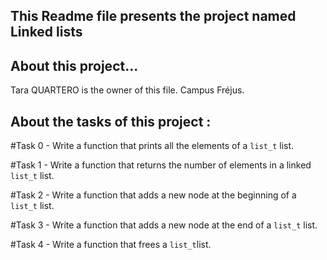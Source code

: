 ## This Readme file presents the project named Linked lists

## About this project...

Tara QUARTERO is the owner of this file. Campus Fréjus.

## About the tasks of this project :

#Task 0 - Write a function  that prints all the elements of a `list_t` list.

#Task 1 - Write a function that returns the number of elements in a linked `list_t` list.

#Task 2 - Write a function that adds a new node at the beginning of a `list_t` list.

#Task 3 - Write a function that adds a new node at the end of a `list_t` list.

#Task 4 - Write a function that frees a `list_t`list.


